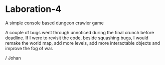 # Laboration-4
A simple console based dungeon crawler game

A couple of bugs went through unnoticed during the final crunch before deadline.
If I were to revisit the code, beside squashing bugs, I would remake the world map, add more levels, add more interactable objects and improve the fog of war.

/ Johan
